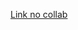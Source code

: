 
<a href="https://colab.research.google.com/drive/1R9bPm291_DYMwaXp040g0QQSbQt_qyri?usp=sharing">Link no collab</a>
